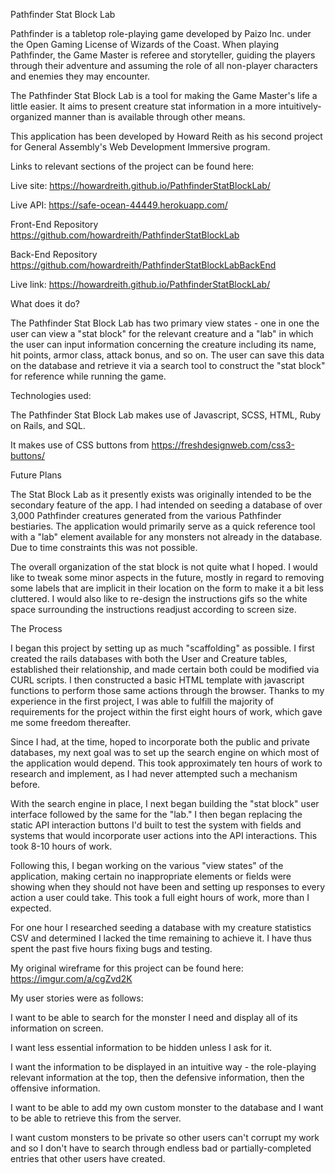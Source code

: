 Pathfinder Stat Block Lab

Pathfinder is a tabletop role-playing game developed by Paizo Inc. under the
Open Gaming License of Wizards of the Coast. When playing Pathfinder, the
Game Master is referee and storyteller, guiding the players through their
adventure and assuming the role of all non-player characters and enemies they
may encounter.

The Pathfinder Stat Block Lab is a tool for making the Game Master's life a
little easier. It aims to present creature stat information in a more
intuitively-organized manner than is available through other means.

This application has been developed by Howard Reith as his second project for
General Assembly's Web Development Immersive program.

Links to relevant sections of the project can be found here:

Live site:
https://howardreith.github.io/PathfinderStatBlockLab/

Live API:
https://safe-ocean-44449.herokuapp.com/

Front-End Repository
https://github.com/howardreith/PathfinderStatBlockLab

Back-End Repository
https://github.com/howardreith/PathfinderStatBlockLabBackEnd

Live link:
https://howardreith.github.io/PathfinderStatBlockLab/

What does it do?

The Pathfinder Stat Block Lab has two primary view states - one in one the user
can view a "stat block" for the relevant creature and a "lab" in which the user
can input information concerning the creature including its name, hit points,
armor class, attack bonus, and so on. The user can save this data on the
database and retrieve it via a search tool to construct the "stat block"
for reference while running the game.

Technologies used:

The Pathfinder Stat Block Lab makes use of Javascript, SCSS, HTML, Ruby on Rails,
and SQL.

It makes use of CSS buttons from https://freshdesignweb.com/css3-buttons/

Future Plans

The Stat Block Lab as it presently exists was originally intended to be the
secondary feature of the app. I had intended on seeding a database of over
3,000 Pathfinder creatures generated from the various Pathfinder bestiaries.
The application would primarily serve as a quick reference tool with a
"lab" element available for any monsters not already in the database. Due to
time constraints this was not possible.

The overall organization of the stat block is not quite what I hoped. I would
like to tweak some minor aspects in the future, mostly in regard to removing
some labels that are implicit in their location on the form to make it a bit
less cluttered. I would also like to re-design the instructions gifs so the
white space surrounding the instructions readjust according to screen size.

The Process

I began this project by setting up as much "scaffolding" as possible. I first
created the rails databases with both the User and Creature tables, established
their relationship, and made certain both could be modified via CURL scripts.
I then constructed a basic HTML template with javascript functions to perform
those same actions through the browser. Thanks to my experience in the first
project, I was able to fulfill the majority of requirements for the project
within the first eight hours of work, which gave me some freedom thereafter.

Since I had, at the time, hoped to incorporate both the public and private
databases, my next goal was to set up the search engine on which most of the
application would depend. This took approximately ten hours of work to research
and implement, as I had never attempted such a mechanism before.

With the search engine in place, I next began building the "stat block" user
interface followed by the same for the "lab." I then began replacing the static
API interaction buttons I'd built to test the system with fields and systems
that would incorporate user actions into the API interactions. This took 8-10
hours of work.

Following this, I began working on the various "view states" of the application,
making certain no inappropriate elements or fields were showing when they should
not have been and setting up responses to every action a user could take. This
took a full eight hours of work, more than I expected.

For one hour I researched seeding a database with my creature statistics CSV
and determined I lacked the time remaining to achieve it. I have thus spent
the past five hours fixing bugs and testing.

My original wireframe for this project can be found here:
https://imgur.com/a/cgZvd2K

My user stories were as follows:

I want to be able to search for the monster I need and display all of its
information on screen.

I want less essential information to be hidden unless I ask for it.

I want the information to be displayed in an intuitive way - the role-playing
relevant information at the top, then the defensive information, then the
offensive information.

I want to be able to add my own custom monster to the database and I want to be
able to retrieve this from the server.

I want custom monsters to be private so other users can't corrupt my work and
so I don't have to search through endless bad or partially-completed entries
that other users have created.
